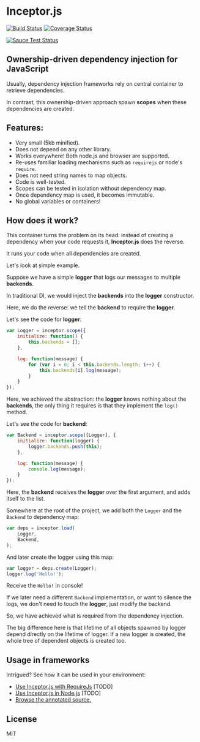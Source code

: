 # Inceptor.js

[![Build Status](https://travis-ci.org/Nercury/inceptor-js.svg?branch=master)](https://travis-ci.org/Nercury/inceptor-js)
[![Coverage Status](https://coveralls.io/repos/Nercury/inceptor-js/badge.svg?branch=master&service=github)](https://coveralls.io/github/Nercury/inceptor-js?branch=master)

[![Sauce Test Status](https://saucelabs.com/browser-matrix/nercury.svg)](https://saucelabs.com/u/nercury)

## Ownership-driven dependency injection for JavaScript

Usually, dependency injection frameworks rely on central container
to retrieve dependencies.

In contrast, this ownership-driven approach spawn __scopes__ when
these dependencies are created.

## Features:

- Very small (5kb minified).
- Does not depend on any other library.
- Works everywhere! Both node.js and browser are supported.
- Re-uses familiar loading mechanisms such as `requirejs` or node's `require`.
- Does not need string names to map objects.
- Code is well-tested.
- Scopes can be tested in isolation without dependency map.
- Once dependency map is used, it becomes immutable.
- No global variables or containers!

## How does it work?

This container turns the problem on its head: instead of creating a dependency when your code requests it, __Inceptor.js__ does the reverse.

It runs your code when all dependencies are created.

Let's look at simple example.

Suppose we have a simple __logger__ that logs our messages to multiple __backends__.

In traditional DI, we would inject the __backends__ into the __logger__ constructor.

Here, we do the reverse: we tell the __backend__ to require the __logger__.

Let's see the code for __logger__:

```js
var Logger = inceptor.scope({
    initialize: function() {
        this.backends = [];
    },

    log: function(message) {
        for (var i = 0; i < this.backends.length; i++) {
            this.backends[i].log(message);
        }
    }
});
```

Here, we achieved the abstraction: the __logger__ knows nothing about the __backends__, the only thing it requires is that they implement the `log()` method.

Let's see the code for __backend__:

```js
var Backend = inceptor.scope([Logger], {
    initialize: function(logger) {
        logger.backends.push(this);
    },

    log: function(message) {
        console.log(message);
    }
});
```

Here, the __backend__ receives the __logger__ over the first argument, and adds itself to the list.

Somewhere at the root of the project, we add both the `Logger` and the `Backend` to dependency map:

```js
var deps = inceptor.load(
    Logger,
    Backend,
);
```

And later create the logger using this map:

```js
var logger = deps.create(Logger);
logger.log('Hello!');
```

Receive the `Hello!` in console!

If we later need a different `Backend` implementation, or want to silence the logs, we don't need to touch the __logger__, just modify the backend.

So, we have achieved what is required from the dependency injection.

The big difference here is that lifetime of all objects spawned by logger depend directly on the lifetime of logger. If a new logger is created, the whole tree of dependent objects is created too.

## Usage in frameworks

Intrigued? See how it can be used in your environment:

- [Use Inceptor.js with RequireJs](/) [TODO]
- [Use Inceptor.js in Node.js](/) [TODO]
- [Browse the annotated source.](docs/inceptor.html)

## License

MIT
